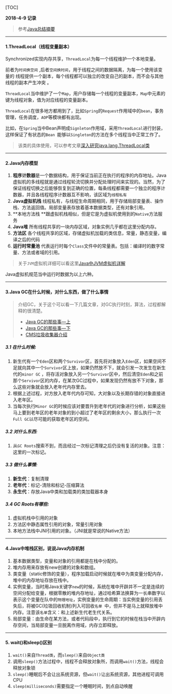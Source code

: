 [TOC]



**2018-4-9 记录**

>   参考[Java总结摘要](https://www.cnblogs.com/java1024/p/7685400.html)

---



#### 1.ThreadLocal（线程变量副本）

Synchronized实现内存共享，`ThreadLocal`为每一个线程维护一个本地变量。

前者为`时间换空间` ,后者`空间换时间`，用于线程之间的数据隔离，为每一个使用该变量的 线程提供一个副本，每个线程都可以独立的改变自己的副本，而不会与其他线程的副本产生冲突 。

`ThreadLocal`当中维护了一个`Map`，用户存储每一个线程的变量副本，`Map`中元素的键为线程对象，值为对应线程的变量副本。

`ThreadLocal`在很多地方都用到了，比如`Spring`的`Request`作用域中的`bean`，事务管理，任务调度，`AOP`等模块都有出现。

比如，在`Spring`当中Bean声明成`Signleton`作用域，采用`ThreadLocal`进行封装，这样保证了有状态的`Bean `能够以`Singleton`的方法在多个线程当中正常工作了。

>   该类的具体使用，可以参考文章[深入研究java.lang.ThreadLocal类](http://blog.51cto.com/lavasoft/51926)



---



#### 2.Java内存模型

1.  **程序计数器**是一个数据结构，用于保证当前正在执行的程序的内存地址。Java虚拟机的多线程就是通过线程轮流切换并分配处理时间来实现的。当然，为了保证线程切换之后能够恢复到正确的位置，每条线程都需要一个独立的程序计数器，并且各线程程序计数器互不影响，该区域为`线程私有`
2.   **Java虚拟机栈** 线程私有，与线程生命周期相同，用于存储局部变量表、操作栈、方法返回值。局部变量表存放着基本数据类型，还有对象引用。
3.   **本地方法栈 **跟虚拟机栈相似，但是它是为虚拟机使用到的`Native`方法服务
4.   **Java堆** 所有线程共享的一块内存区域，对象实例几乎都在这里分配内存。
5.  **方法区** 各个线程共享的区域，存储虚拟机加载的类信息，常量，静态变量，编译之后的代码
6.  **运行时常量池** 代表运行时每个`Class`文件中的常量表。包括：编译时的数字常量、方法或者域的引用。

>   关于`JVM`虚拟机详细可以看这里[Java中JVM虚拟机详解](https://blog.csdn.net/sinat_35512245/article/details/54744815)

Java虚拟机规范当中运行时数据为以上六种。



---



#### 3.Java GC在什么时候，对什么东西，做了什么事情

>   介绍GC，关于这个可以看一下几篇文章，对GC执行时刻，算法，过程都解释的很清楚。
>
>   +   [Java GC的那些事—上](http://www.importnew.com/23633.html)
>   +   [Java GC的那些事—下](http://www.importnew.com/23640.html)
>   +   [CMS垃圾收集器介绍](https://blog.csdn.net/mark__zeng/article/details/48751053)

##### 3.1 在什么时候:

1.  新生代有一个`Eden`区和两个`Survivor`区，首先将对象放入`Eden`区，如果空间不足就向其中一个`Survivor`区上放，如果仍然放不下，就会引发一次发生在新生代的`minor GC` ，将存活对象放入另一个`Survivor`区中，然后清空`Eden`和之前那个`Servivor`区的内存，在某次GC过程中，如果发现仍然有放不下对象，那么这些对象就会放入老年代内存里去。
2.  根据上述过程，对方放入老年代内存可知，大对象以及长期存错的对象直接进入老年区。
3.  当每次执行`Minor GC`的时候应该对要晋升到老年代的对象进行分析，如果这些马上要到老年区的老年对象的到小超过了老年区的剩余大小，那么执行一次`Full GC`以尽可能的获取老年区的空间。

##### 3.2 对什么东西:

1.  从`GC Roots`搜索不到，而且经过一次标记清理之后仍没有复活的对象。注意：这里的一次标记。

##### 3.3 做什么事情:

1.   **新生代**：复制清理
2.   **老年代**：标记-清除和标记-压缩算法
3.   **永生代**：存放Java中类和加载类的类加载器本身

##### 3.4 GC Roots有哪些:

1.  虚拟机栈中引用的对象
2.   方法区中静态属性引用的对象，常量引用对象
3.  本地方法栈中JNI引用的对象。（JNI就是常说的Native方法）



---



#### 4.Java中堆栈区别，说说Java内存机制

1.  基本数据类型，变量和对象的引用都是在栈中分配的。
2.  堆内存用来存放有new创建的对象和数组。
3.  类变量（static修饰的变量），程序加载启动时候就在堆中为类变量分配内存，堆中的内存地址存放在栈中。
4.  实例变量，当时用Java关键字`new`的时候，系统在堆中开辟并不一定是连续的空间分配给变量，根据零散的堆内存地址，通过哈希算法换算为一长串数字以表示这个变量在队中的`物理地址`，实例变量的生命周期：当实例变量的引用丢失后，将被GC(垃圾回收机制)列入可回收`名单 `中，但并不是马上就释放堆中内存。注意该`名单`含义：和上述新生代老生代关系。
5.  局部变量：由生命在某方法，或者代码段中，执行到它的时候在栈当中开辟内存空间，当局部变量一旦脱离作用域，内存立即释放。



---



#### 5. wait()和sleep()区别

1.  `wait()`来自`Thread类`，而`sleep()`来自`Object类`
2.  调用`sleep()`方法过程中，线程不会释放对象所，而调用`wait()`方法，线程会释放对象锁
3.  `sleep()`睡眠后不会让出系统资源，但`wait()`让出系统资源，其他进程可调用CPU
4.  `sleep(milliseconds)`需要指定一个睡眠时间，到点自动唤醒



















































